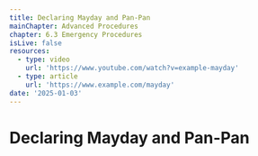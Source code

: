 ```yaml
---
title: Declaring Mayday and Pan-Pan
mainChapter: Advanced Procedures
chapter: 6.3 Emergency Procedures
isLive: false
resources:
  - type: video
    url: 'https://www.youtube.com/watch?v=example-mayday'
  - type: article
    url: 'https://www.example.com/mayday'
date: '2025-01-03'
---
```


# Declaring Mayday and Pan-Pan

